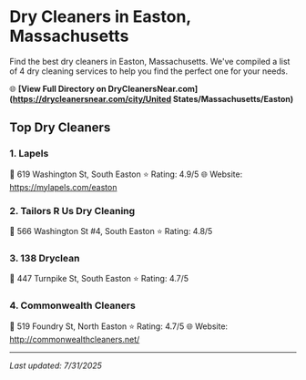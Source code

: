 # Dry Cleaners in Easton, Massachusetts

Find the best dry cleaners in Easton, Massachusetts. We've compiled a list of 4 dry cleaning services to help you find the perfect one for your needs.

🌐 **[View Full Directory on DryCleanersNear.com](https://drycleanersnear.com/city/United States/Massachusetts/Easton)**

## Top Dry Cleaners

### 1. Lapels
📍 619 Washington St, South Easton
⭐ Rating: 4.9/5
🌐 Website: https://mylapels.com/easton

### 2. Tailors R Us Dry Cleaning
📍 566 Washington St #4, South Easton
⭐ Rating: 4.8/5

### 3. 138 Dryclean
📍 447 Turnpike St, South Easton
⭐ Rating: 4.7/5

### 4. Commonwealth Cleaners
📍 519 Foundry St, North Easton
⭐ Rating: 4.7/5
🌐 Website: http://commonwealthcleaners.net/


---

*Last updated: 7/31/2025*

